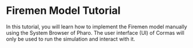 # Firemen Model Tutorial

In this tutorial, you will learn how to implement the Firemen model manually using the System Browser of Pharo.
The user interface (UI) of Cormas will only be used to run the simulation and interact with it.

